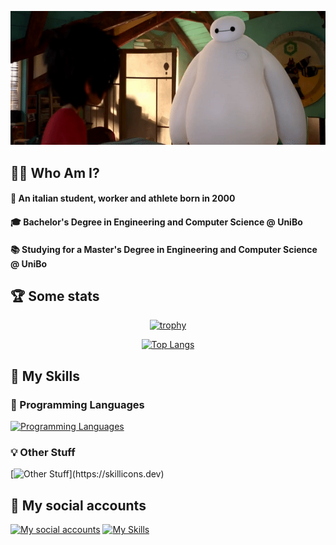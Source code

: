<p align="center">
  <img alt="Welcome" src="./res/baymax.gif"/>
</p>

## 👨‍💻 Who Am I?
#### 👨 An italian student, worker and athlete born in 2000
#### 🎓 Bachelor's Degree in Engineering and Computer Science @ UniBo
#### 📚 Studying for a Master's Degree in Engineering and Computer Science @ UniBo

## 🏆 Some stats
<div align="center">
  
  [![trophy](https://github-profile-trophy.vercel.app/?username=andreazammarchi3&theme=dracula&row=1)](https://github.com/ryo-ma/github-profile-trophy)

  <!--[![GitHub Streak](https://github-readme-streak-stats.herokuapp.com/?user=andreazammarchi3&theme=dark&date_format=[Y.]n.j)](https://git.io/streak-stats)-->

  <!--[![Anurag's GitHub stats](https://github-readme-stats.vercel.app/api?username=andreazammarchi3&theme=dracula&bg_color=45,0F2027,203A43,2C5364)](https://github.com/anuraghazra/github-readme-stats)-->

  [![Top Langs](https://github-readme-stats.vercel.app/api/top-langs/?username=andreazammarchi3&langs_count=30&theme=dracula&bg_color=135,0F2027,203A43,2C5364&layout=compact)](https://github.com/anuraghazra/github-readme-stats)
  
</div>

## 🔧 My Skills
### 📝 Programming Languages
[![Programming Languages](https://skillicons.dev/icons?i=bash,c,cs,css,html,js,php,md,matlab,java,scala,py,swift)](https://skillicons.dev)
  
### 💡 Other Stuff
[![Other Stuff](https://skillicons.dev/icons?i=androidstudio,angular,arduino,autocad,aws,azure,bootstrap,discord,docker,dotnet,eclipse,express,figma,git,github,githubactions,gitlab,gradle,idea,latex,linux,mongodb,mysql,nodejs,ps,postman,powershell,pytorch,raspberrypi,reactivex,tensorflow,unity,visualstudio,vscode,vue,)](https://skillicons.dev)

## 📲 My social accounts
[![My social accounts](https://skillicons.dev/icons?i=instagram)](https://www.instagram.com/andrea_zammarchi_/) [![My Skills](https://skillicons.dev/icons?i=linkedin)](https://www.linkedin.com/in/andrea-zammarchi-704b56220/)
<!--[![My Skills](https://skillicons.dev/icons?i=facebook)](https://www.facebook.com/andrea.zammarchi.39/)-->

